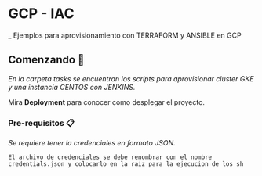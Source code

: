 # GCP - IAC
_ Ejemplos para aprovisionamiento con TERRAFORM y ANSIBLE en GCP

## Comenzando 🚀

_En la carpeta tasks se encuentran los scripts para aprovisionar cluster GKE y una instancia CENTOS con JENKINS._

Mira **Deployment** para conocer como desplegar el proyecto.


### Pre-requisitos 📋

_Se requiere tener la credenciales en formato JSON._

```
El archivo de credenciales se debe renombrar con el nombre credentials.json y colocarlo en la raiz para la ejecucion de los sh
```